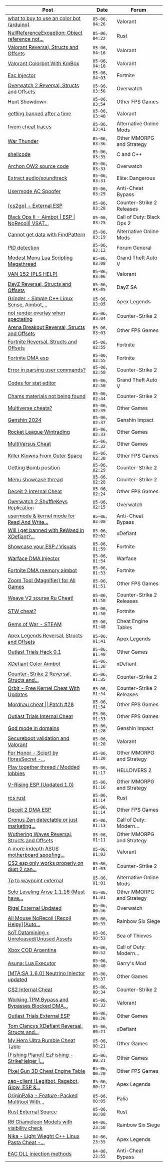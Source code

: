 |Post|Date|Forum|
|----|----|-----|
|[what to buy to use an color bot (arduino)](https://www.unknowncheats.me/forum/valorant/639192-buy-color-bot-arduino.html)|`05-06, 04:26`|Valorant|
|[NullReferenceException: Object reference not...](https://www.unknowncheats.me/forum/rust/640469-nullreferenceexception-object-reference-sel-instance-object.html)|`05-06, 04:22`|Rust|
|[Valorant Reversal, Structs and Offsets](https://www.unknowncheats.me/forum/valorant/385792-valorant-reversal-structs-offsets.html)|`05-06, 04:16`|Valorant|
|[Valorant Colorbot With KmBox](https://www.unknowncheats.me/forum/valorant/636892-valorant-colorbot-kmbox.html)|`05-06, 04:10`|Valorant|
|[Eac Injector](https://www.unknowncheats.me/forum/fortnite/640538-eac-injector.html)|`05-06, 04:03`|Fortnite|
|[Overwatch 2 Reversal, Structs and Offsets](https://www.unknowncheats.me/forum/overwatch/516727-overwatch-2-reversal-structs-offsets.html)|`05-06, 03:56`|Overwatch|
|[Hunt Showdown](https://www.unknowncheats.me/forum/other-fps-games/350352-hunt-showdown.html)|`05-06, 03:54`|Other FPS Games|
|[getting banned after a time](https://www.unknowncheats.me/forum/valorant/640536-getting-banned-time.html)|`05-06, 03:48`|Valorant|
|[fivem cheat traces](https://www.unknowncheats.me/forum/alternative-online-mods/640392-fivem-cheat-traces.html)|`05-06, 03:41`|Alternative Online Mods|
|[War Thunder](https://www.unknowncheats.me/forum/other-mmorpg-and-strategy/85949-war-thunder.html)|`05-06, 03:36`|Other MMORPG and Strategy|
|[shellcode](https://www.unknowncheats.me/forum/c-and-c-/579247-shellcode.html)|`05-06, 03:35`|C and C++|
|[Archon OW2 source code](https://www.unknowncheats.me/forum/overwatch/640190-archon-ow2-source-code.html)|`05-06, 03:33`|Overwatch|
|[Extract audio/soundtrack](https://www.unknowncheats.me/forum/elite-dangerous/640534-extract-audio-soundtrack.html)|`05-06, 03:31`|Elite: Dangerous|
|[Usermode AC Spoofer](https://www.unknowncheats.me/forum/anti-cheat-bypass/640497-usermode-ac-spoofer.html)|`05-06, 03:29`|Anti-Cheat Bypass|
|[\[cs2go\] - External ESP](https://www.unknowncheats.me/forum/counter-strike-2-releases/605464-cs2go-external-esp.html)|`05-06, 03:28`|Counter-Strike 2 Releases|
|[Black Ops II - Aimbot \| ESP \| NoRecoil\| VSAT...](https://www.unknowncheats.me/forum/call-of-duty-black-ops-2-a/364810-black-ops-ii-aimbot-esp-norecoil-vsat-dukkzinproject.html)|`05-06, 03:25`|Call of Duty: Black Ops 2|
|[Cannot get data with FindPattern](https://www.unknowncheats.me/forum/alternative-online-mods/640230-data-findpattern.html)|`05-06, 03:19`|Alternative Online Mods|
|[PID detection](https://www.unknowncheats.me/forum/forum-general/640533-pid-detection.html)|`05-06, 03:12`|Forum General|
|[Modest Menu Lua Scripting Megathread](https://www.unknowncheats.me/forum/grand-theft-auto-v/463868-modest-menu-lua-scripting-megathread.html)|`05-06, 03:08`|Grand Theft Auto V|
|[VAN 152 (PLS HELP)](https://www.unknowncheats.me/forum/valorant/640346-van-152-pls-help.html)|`05-06, 03:06`|Valorant|
|[DayZ Reversal, Structs and Offsets](https://www.unknowncheats.me/forum/dayz-sa/104269-dayz-reversal-structs-offsets.html)|`05-06, 03:05`|DayZ SA|
|[Grinder - Simple C++ Linux Sense, Aimbot,...](https://www.unknowncheats.me/forum/apex-legends/605888-grinder-simple-linux-sense-aimbot-triggerbot.html)|`05-06, 03:05`|Apex Legends|
|[not render overlay when spectating](https://www.unknowncheats.me/forum/counter-strike-2-a/640532-render-overlay-spectating.html)|`05-06, 03:04`|Counter-Strike 2|
|[Arena Breakout Reversal, Structs and Offsets](https://www.unknowncheats.me/forum/other-fps-games/636170-arena-breakout-reversal-structs-offsets.html)|`05-06, 03:03`|Other FPS Games|
|[Fortnite Reversal, Structs and Offsets](https://www.unknowncheats.me/forum/fortnite/235061-fortnite-reversal-structs-offsets.html)|`05-06, 02:55`|Fortnite|
|[Fortnite DMA esp](https://www.unknowncheats.me/forum/fortnite/640513-fortnite-dma-esp.html)|`05-06, 02:55`|Fortnite|
|[Error in parsing user commands?](https://www.unknowncheats.me/forum/counter-strike-2-a/640213-error-parsing-user-commands.html)|`05-06, 02:50`|Counter-Strike 2|
|[Codes for stat editor](https://www.unknowncheats.me/forum/grand-theft-auto-v/637007-codes-stat-editor.html)|`05-06, 02:50`|Grand Theft Auto V|
|[Chams materials not being found](https://www.unknowncheats.me/forum/counter-strike-2-a/640375-chams-materials-found.html)|`05-06, 02:44`|Counter-Strike 2|
|[Multiverse cheats?](https://www.unknowncheats.me/forum/other-games/639821-multiverse-cheats.html)|`05-06, 02:39`|Other Games|
|[Genshin 2024](https://www.unknowncheats.me/forum/genshin-impact/638373-genshin-2024-a.html)|`05-06, 02:37`|Genshin Impact|
|[Rocket League Wintrading](https://www.unknowncheats.me/forum/other-games/628382-rocket-league-wintrading.html)|`05-06, 02:33`|Other Games|
|[MultiVersus Cheat](https://www.unknowncheats.me/forum/other-games/639710-multiversus-cheat.html)|`05-06, 02:32`|Other Games|
|[Killer Klowns From Outer Space](https://www.unknowncheats.me/forum/other-fps-games/639658-killer-klowns-outer-space.html)|`05-06, 02:30`|Other FPS Games|
|[Getting Bomb position](https://www.unknowncheats.me/forum/counter-strike-2-a/640517-getting-bomb-position.html)|`05-06, 02:29`|Counter-Strike 2|
|[Menu showcase thread](https://www.unknowncheats.me/forum/counter-strike-2-a/605536-menu-showcase-thread.html)|`05-06, 02:28`|Counter-Strike 2|
|[Deceit 2 Internal Cheat](https://www.unknowncheats.me/forum/other-fps-games/639790-deceit-2-internal-cheat.html)|`05-06, 02:24`|Other FPS Games|
|[Overwatch 2 ShuffleKeys Replication](https://www.unknowncheats.me/forum/overwatch/639886-overwatch-2-shufflekeys-replication.html)|`05-06, 02:15`|Overwatch|
|[usermode & kernel mode for Read And Write...](https://www.unknowncheats.me/forum/anti-cheat-bypass/640474-usermode-kernel-mode-read-write-bytes-values.html)|`05-06, 02:08`|Anti-Cheat Bypass|
|[Will i get banned with ReWasd in XDefiant?...](https://www.unknowncheats.me/forum/xdefiant/640332-banned-rewasd-xdefiant-battleeye.html)|`05-06, 02:02`|xDefiant|
|[Showcase your ESP / Visuals](https://www.unknowncheats.me/forum/fortnite/636074-showcase-esp-visuals.html)|`05-06, 01:59`|Fortnite|
|[Warface DMA Injector](https://www.unknowncheats.me/forum/warface/640182-warface-dma-injector.html)|`05-06, 01:54`|Warface|
|[Fortnite DMA memory aimbot](https://www.unknowncheats.me/forum/fortnite/636689-fortnite-dma-memory-aimbot.html)|`05-06, 01:53`|Fortnite|
|[Zoom Tool (Magnifier) for All Games](https://www.unknowncheats.me/forum/other-fps-games/640423-zoom-tool-magnifier-games.html)|`05-06, 01:51`|Other FPS Games|
|[Weave V2 sourse Ru Cheat!](https://www.unknowncheats.me/forum/counter-strike-2-releases/639858-weave-v2-sourse-ru-cheat.html)|`05-06, 01:50`|Counter-Strike 2 Releases|
|[STW cheat?](https://www.unknowncheats.me/forum/fortnite/633732-stw-cheat.html)|`05-06, 01:50`|Fortnite|
|[Gems of War - STEAM](https://www.unknowncheats.me/forum/cheat-engine-tables/640019-gems-war-steam.html)|`05-06, 01:48`|Cheat Engine Tables|
|[Apex Legends Reversal, Structs and Offsets](https://www.unknowncheats.me/forum/apex-legends/319804-apex-legends-reversal-structs-offsets.html)|`05-06, 01:41`|Apex Legends|
|[Outlast Trials Hack 0.1](https://www.unknowncheats.me/forum/other-games/630951-outlast-trials-hack-0-1-a.html)|`05-06, 01:40`|Other Games|
|[XDefiant Color Aimbot](https://www.unknowncheats.me/forum/xdefiant/638577-xdefiant-color-aimbot.html)|`05-06, 01:38`|xDefiant|
|[Counter-Strike 2 Reversal, Structs and...](https://www.unknowncheats.me/forum/counter-strike-2-a/576077-counter-strike-2-reversal-structs-offsets.html)|`05-06, 01:35`|Counter-Strike 2|
|[Orbit - Free Kernel Cheat With Updates](https://www.unknowncheats.me/forum/counter-strike-2-releases/629494-orbit-free-kernel-cheat-updates.html)|`05-06, 01:34`|Counter-Strike 2 Releases|
|[Mordhau cheat \|\| Patch #28](https://www.unknowncheats.me/forum/other-fps-games/612663-mordhau-cheat-patch-28-a.html)|`05-06, 01:34`|Other FPS Games|
|[Outlast Trials Internal Cheat](https://www.unknowncheats.me/forum/other-fps-games/639940-outlast-trials-internal-cheat.html)|`05-06, 01:33`|Other FPS Games|
|[God mode in domains](https://www.unknowncheats.me/forum/genshin-impact/639973-god-mode-domains.html)|`05-06, 01:28`|Genshin Impact|
|[Secureboot validation and Valorant](https://www.unknowncheats.me/forum/valorant/640508-secureboot-validation-valorant.html)|`05-06, 01:20`|Valorant|
|[For Honor - Sciprt by florasSecret -...](https://www.unknowncheats.me/forum/other-mmorpg-and-strategy/414701-honor-sciprt-florassecret-autoblock-parry-deflects-unblockables.html)|`05-06, 01:20`|Other MMORPG and Strategy|
|[Play together thread / Modded lobbies](https://www.unknowncheats.me/forum/helldivers-2-a/628374-play-thread-modded-lobbies.html)|`05-06, 01:17`|HELLDIVERS 2|
|[V-Rising ESP (Updated 1.0)](https://www.unknowncheats.me/forum/other-mmorpg-and-strategy/639282-rising-esp-updated-1-0-a.html)|`05-06, 01:16`|Other MMORPG and Strategy|
|[rcs rust](https://www.unknowncheats.me/forum/rust/640033-rcs-rust.html)|`05-06, 01:14`|Rust|
|[Deceit 2 DMA ESP](https://www.unknowncheats.me/forum/other-fps-games/639942-deceit-2-dma-esp.html)|`05-06, 01:14`|Other FPS Games|
|[Cronus Zen detectable or just marketing...](https://www.unknowncheats.me/forum/call-of-duty-modern-warfare-iii/640132-cronus-zen-detectable-marketing-scheme-ricochet.html)|`05-06, 01:13`|Call of Duty: Modern...|
|[Wuthering Waves Reversal, Structs and Offsets](https://www.unknowncheats.me/forum/other-mmorpg-and-strategy/638643-wuthering-waves-reversal-structs-offsets.html)|`05-06, 01:11`|Other MMORPG and Strategy|
|[A more indepth ASUS motherboard spoofing...](https://www.unknowncheats.me/forum/valorant/638105-indepth-asus-motherboard-spoofing-guide.html)|`05-06, 01:03`|Valorant|
|[CS2 esp only works properly on dust 2 can...](https://www.unknowncheats.me/forum/counter-strike-2-a/640498-cs2-esp-properly-dust-2-players-maps.html)|`05-06, 01:03`|Counter-Strike 2|
|[Tp to waypoint external](https://www.unknowncheats.me/forum/alternative-online-mods/639182-tp-waypoint-external.html)|`05-06, 01:01`|Alternative Online Mods|
|[Solo Leveling Arise 1.1.16 (Must have...](https://www.unknowncheats.me/forum/other-mmorpg-and-strategy/639981-solo-leveling-arise-1-1-16-features.html)|`05-06, 01:01`|Other MMORPG and Strategy|
|[Rigel External Updated](https://www.unknowncheats.me/forum/overwatch/632941-rigel-external-updated.html)|`05-06, 00:56`|Overwatch|
|[All Mouse NoRecoil \[Recoil Helpy\]\[Auto...](https://www.unknowncheats.me/forum/rainbow-six-siege/620039-mouse-norecoil-recoil-helpy-auto-config-probably-ud-universal.html)|`05-06, 00:55`|Rainbow Six Siege|
|[SoT Datamining + Unreleased/Unused Assets](https://www.unknowncheats.me/forum/sea-of-thieves/624262-sot-datamining-unreleased-unused-assets.html)|`05-06, 00:53`|Sea of Thieves|
|[Xbox COD Argentina](https://www.unknowncheats.me/forum/call-of-duty-modern-warfare-iii/638195-xbox-cod-argentina.html)|`05-06, 00:52`|Call of Duty: Modern...|
|[Asuna: Lua Executor](https://www.unknowncheats.me/forum/garry-s-mod/640418-asuna-lua-executor.html)|`05-06, 00:40`|Garry's Mod|
|[\[MTA:SA 1.6.0\] Neutrino Injector updated](https://www.unknowncheats.me/forum/other-games/640011-mta-sa-1-6-0-neutrino-injector-updated.html)|`05-06, 00:37`|Other Games|
|[CS2 Internal Cheat](https://www.unknowncheats.me/forum/counter-strike-2-a/614111-cs2-internal-cheat.html)|`05-06, 00:34`|Counter-Strike 2|
|[Working TPM Bypass and Bypasses Blocked DMA...](https://www.unknowncheats.me/forum/valorant/625183-tpm-bypass-bypasses-blocked-dma-fw.html)|`05-06, 00:32`|Valorant|
|[Outlast Trials External ESP](https://www.unknowncheats.me/forum/other-games/634841-outlast-trials-external-esp.html)|`05-06, 00:26`|Other Games|
|[Tom Clancys XDefiant Reversal, Structs and...](https://www.unknowncheats.me/forum/xdefiant/464903-tom-clancys-xdefiant-reversal-structs-offsets.html)|`05-06, 00:21`|xDefiant|
|[My Hero Ultra Rumble Cheat Table](https://www.unknowncheats.me/forum/other-games/604426-hero-ultra-rumble-cheat-table.html)|`05-06, 00:21`|Other Games|
|[\[Fishing Planet\] EzFishing - StrikeHelper \|...](https://www.unknowncheats.me/forum/other-games/503582-fishing-planet-ezfishing-strikehelper-fish-fight-free-premium.html)|`05-06, 00:21`|Other Games|
|[Pixel Gun 3D Cheat Engine Table](https://www.unknowncheats.me/forum/other-fps-games/640505-pixel-gun-3d-cheat-engine-table.html)|`05-06, 00:20`|Other FPS Games|
|[zap-client \[Legitbot, Ragebot, Glow, ESP &...](https://www.unknowncheats.me/forum/apex-legends/628823-zap-client-legitbot-ragebot-glow-esp.html)|`05-06, 00:12`|Apex Legends|
|[OriginPalia - Feature-Packed Multitool With...](https://www.unknowncheats.me/forum/palia/636934-originpalia-feature-packed-multitool-imagine.html)|`05-06, 00:05`|Palia|
|[Rust External Source](https://www.unknowncheats.me/forum/rust/631374-rust-external-source.html)|`05-06, 00:00`|Rust|
|[R6 Chameleon Models with visibility check](https://www.unknowncheats.me/forum/rainbow-six-siege/640470-r6-chameleon-models-visibility-check.html)|`04-06, 23:58`|Rainbow Six Siege|
|[Nika - Light Wieght C++ Linux Pasta Cheat -...](https://www.unknowncheats.me/forum/apex-legends/634402-nika-light-wieght-linux-pasta-cheat-health-based-sense-aimbot-triggerbot.html)|`04-06, 23:55`|Apex Legends|
|[EAC DLL injection methods](https://www.unknowncheats.me/forum/anti-cheat-bypass/640314-eac-dll-injection-methods.html)|`04-06, 23:55`|Anti-Cheat Bypass|
